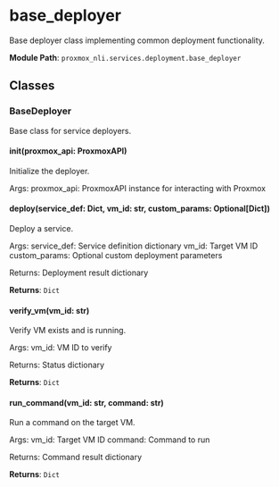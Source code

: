 # base_deployer

Base deployer class implementing common deployment functionality.

**Module Path**: `proxmox_nli.services.deployment.base_deployer`

## Classes

### BaseDeployer

Base class for service deployers.

#### __init__(proxmox_api: ProxmoxAPI)

Initialize the deployer.

Args:
    proxmox_api: ProxmoxAPI instance for interacting with Proxmox

#### deploy(service_def: Dict, vm_id: str, custom_params: Optional[Dict])

Deploy a service.

Args:
    service_def: Service definition dictionary
    vm_id: Target VM ID
    custom_params: Optional custom deployment parameters
    
Returns:
    Deployment result dictionary

**Returns**: `Dict`

#### verify_vm(vm_id: str)

Verify VM exists and is running.

Args:
    vm_id: VM ID to verify
    
Returns:
    Status dictionary

**Returns**: `Dict`

#### run_command(vm_id: str, command: str)

Run a command on the target VM.

Args:
    vm_id: Target VM ID
    command: Command to run
    
Returns:
    Command result dictionary

**Returns**: `Dict`


